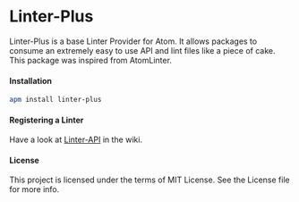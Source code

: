 Linter-Plus
==========

Linter-Plus is a base Linter Provider for Atom. It allows packages to consume an extremely easy to use API and lint files like a piece of cake.
This package was inspired from AtomLinter.

#### Installation

```sh
apm install linter-plus
```

#### Registering a Linter

Have a look at [Linter-API](https://github.com/AtomLinter/linter-plus/wiki/Linter-API) in the wiki.

#### License
This project is licensed under the terms of MIT License. See the License file for more info.
